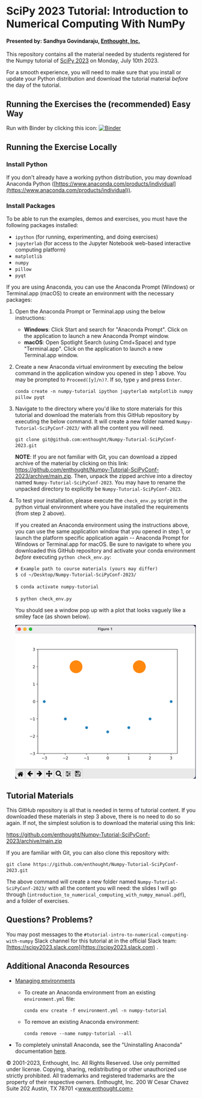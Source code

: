 # SciPy 2023 Tutorial: Introduction to Numerical Computing With NumPy

#### Presented by: Sandhya Govindaraju, [Enthought, Inc.](https://www.enthought.com)

This repository contains all the material needed by students registered for the Numpy tutorial of [SciPy 2023](https://www.scipy2023.scipy.org/) on Monday, July 10th 2023.

For a smooth experience, you will need to make sure that you install or update your Python distribution and download the tutorial material _before_ the day of the tutorial.

## Running the Exercises the (recommended) Easy Way

Run with Binder by clicking this icon: [![Binder](https://mybinder.org/badge_logo.svg)](https://mybinder.org/v2/gh/enthought/Numpy-Tutorial-SciPyConf-2023/main)

## Running the Exercise Locally

### Install Python

If you don't already have a working python distribution, you may download Anaconda Python ([https://www.anaconda.com/products/individual](https://www.anaconda.com/products/individual)).

### Install Packages

To be able to run the examples, demos and exercises, you must have the following packages installed:

- `ipython` (for running, experimenting, and doing exercises)
- `jupyterlab` (for access to the Jupyter Notebook web-based interactive computing platform)
- `matplotlib`
- `numpy`
- `pillow`
- `pyqt`

If you are using Anaconda, you can use the Anaconda Prompt (Windows) or Terminal.app (macOS) to create an environment with the necessary packages:

1. Open the Anaconda Prompt or Terminal.app using the below instructions:
    - **Windows**: Click Start and search for "Anaconda Prompt". Click on the application to launch a new Anaconda Prompt window.
    - **macOS**: Open Spotlight Search (using Cmd+Space) and type "Terminal.app". Click on the application to launch a new Terminal.app window.

1. Create a new Anaconda virtual environment by executing the below command in the application window you opened in step 1 above. You may be prompted to `Proceed([y]/n)?`. If so, type `y` and press `Enter`.

    ```
    conda create -n numpy-tutorial ipython jupyterlab matplotlib numpy pillow pyqt
    ```

1. Navigate to the directory where you'd like to store materials for this tutorial and download the materials from this GitHub repository by executing the below command. It will create a new folder named `Numpy-Tutorial-SciPyConf-2023/` with all the content you will need.

    ```
    git clone git@github.com:enthought/Numpy-Tutorial-SciPyConf-2023.git
    ```

    **NOTE**: If you are not familiar with Git, you can download a zipped archive of the material by clicking on this link: <https://github.com/enthought/Numpy-Tutorial-SciPyConf-2023/archive/main.zip>. Then, unpack the zipped archive into a directoy named `Numpy-Tutorial-SciPyConf-2023`. You may have to rename the unpacked directory to explicitly be `Numpy-Tutorial-SciPyConf-2023`.

1. To test your installation, please execute the `check_env.py` script in the python virtual environment where you have installed the requirements (from step 2 above).

    If you created an Anaconda environment using the instructions above, you can use the same application window that you opened in step 1, or launch the platform specific application again -- Anaconda Prompt for Windows or Terminal.app for macOS.
    Be sure to navigate to where you downloaded this GitHub repository and activate your conda environment _before_ executing `python check_env.py`:

    ```
    # Example path to course materials (yours may differ)
    $ cd ~/Desktop/Numpy-Tutorial-SciPyConf-2023/

    $ conda activate numpy-tutorial

    $ python check_env.py
    ```

    You should see a window pop up with a plot that looks vaguely like a smiley face (as shown below).

    ![](assets/images/check_env_output.png)

## Tutorial Materials

This GitHub repository is all that is needed in terms of tutorial content. If you downloaded these materials in step 3 above, there is no need to do so again. If not, the simplest solution is to download the material using this link:

<https://github.com/enthought/Numpy-Tutorial-SciPyConf-2023/archive/main.zip>

If you are familiar with Git, you can also clone this repository with:

```
git clone https://github.com/enthought/Numpy-Tutorial-SciPyConf-2023.git
```

The above command will create a new folder named `Numpy-Tutorial-SciPyConf-2023/` with all the content you will need: the slides I will go through (`introduction_to_numerical_computing_with_numpy_manual.pdf`), and a folder of exercises.

## Questions? Problems?

You may post messages to the `#tutorial-intro-to-numerical-computing-with-numpy` Slack channel for this tutorial at in the official Slack team: [https://scipy2023.slack.com](https://scipy2023.slack.com) .

## Additional Anaconda Resources

- [Managing environments](https://docs.conda.io/projects/conda/en/latest/user-guide/tasks/manage-environments.html)

  - To create an Anaconda environment from an existing `environment.yml` file:

    ```
    conda env create -f environment.yml -n numpy-tutorial
    ```

  - To remove an existing Anaconda environment:

    ```
    conda remove --name numpy-tutorial --all
    ```

- To completely uninstall Anaconda, see the "Uninstalling Anaconda" documentation [here](https://docs.anaconda.com/anaconda/install/uninstall/).

© 2001-2023, Enthought, Inc.
All Rights Reserved. Use only permitted under license. Copying, sharing, redistributing or other unauthorized use strictly prohibited.
All trademarks and registered trademarks are the property of their respective owners.
Enthought, Inc.
200 W Cesar Chavez Suite 202
Austin, TX 78701
<www.enthought.com>
